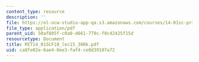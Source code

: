```yaml
---
content_type: resource
description: ''
file: https://ol-ocw-studio-app-qa.s3.amazonaws.com/courses/14-01sc-principles-of-microeconomics-fall-2011/ca8fe02e6ae40ee3faf4ce0d39107a72_MIT14_01SCF10_lec15_300k.pdf
file_type: application/pdf
parent_uid: 50af805f-c0a0-d661-779c-f0c42425f15d
resourcetype: Document
title: MIT14_01SCF10_lec15_300k.pdf
uid: ca8fe02e-6ae4-0ee3-faf4-ce0d39107a72
---
```

